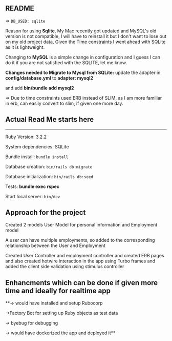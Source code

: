 ## README


=> ```DB_USED: sqlite```

Reason for using **Sqlite**, My Mac recently got updated and MySQL's old version is not compatible, I will have to reinstall it but I don't want to lose out on my old project data, Given the Time constraints I went ahead with SQLite as it is lightweight.

Changing to **MySQL** is a simple change in configuration and I guess I can do it if you are not satisfied with the SQLITE, let me know.

**Changes needed to Migrate to Mysql from SQLite:**
update the adapter in **config/database.yml** to **adapter: mysql2**

and add **bin/bundle add mysql2** 

=> Due to time constraints used ERB instead of SLIM, as I am more familiar in erb, can easily convert to slim, if given one more day.




## Actual Read Me starts here


--------------------------------
Ruby Version: 3.2.2

System dependencies: SQLite

Bundle install: ```bundle install```

Database creation: ```bin/rails db:migrate```

Database initialization: ```bin/rails db:seed```

Tests: **bundle exec rspec**


Start local server: ```bin/dev```





**Approach for the project**
----------------------------
Created 2 models User Model for personal information and Employment model

A user can have multiple employments, so added to the corresponding relationship between the User and Employment

Created User Controller and employment controller and created ERB pages and also created hotwire interaction in the app using Turbo frames and added the client side validation using  stimulus controller 


## Enhancments which can be done if given more time and ideally for realtime app


**-> would have installed and setup Rubocorp

->Factory Bot for setting up Ruby objects as test data

-> byebug for debugging 

-> would have dockerized the app and deployed it**




